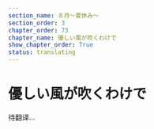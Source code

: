```yaml
---
section_name: ８月～夏休み～
section_order: 3
chapter_order: 73
chapter_name: 優しい風が吹くわけで
show_chapter_order: True
status: translating
---
```


# 優しい風が吹くわけで
待翻译...
